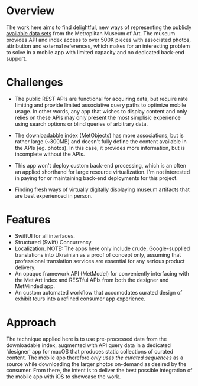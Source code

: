 # Overview
The work here aims to find delightful, new ways of representing the [publicly 
available data sets](https://metmuseum.github.io) from the Metroplitan Museum 
of Art.  The museum provides API and index access to over 500K pieces with
associated photos, attribution and external references, which makes for an
interesting problem to solve in a mobile app with limited capacity and no
dedicated back-end support.

# Challenges
- The public REST APIs are functional for acquiring data, but require rate
limiting and provide limited associative query paths to optimize mobile usage.
In other words, any app that wishes to display content and only relies on these
APIs may only present the most simplisic experience using search options or
blind queries of arbitrary data.

- The downloadabble index (MetObjects) has more associations, but is rather
large (~300MB) and doesn't fully define the content available in the APIs (eg.
photos).  In this case, it provides more information, but is incomplete without
the APIs.

- This app won't deploy custom back-end processing, which is an often an applied
shorthand for large resource virtualization.  I'm not interested in paying for 
or maintaining back-end deployments for this project.

- Finding fresh ways of virtually digitally displaying museum artifacts that
are best experienced in person.

# Features
- SwiftUI for all interfaces.
- Structured (Swift) Concurrency.
- Localization.  NOTE: The apps here only include crude, Google-supplied translations into Ukrainian as a proof of concept only, assuming that professional translation services are essential for any serious product delivery.  
- An opaque framework API (MetModel) for conveniently interfacing with the Met Art index and RESTful APIs from both the designer and MetMinded app.
- An custom automated workflow that accomodates curated design of exhibit tours into a refined consumer app experience.

# Approach
The technique applied here is to use pre-processed data from the downloadable
index, augmented with API query data in a dedicated 'designer' app for macOS
that produces static collections of curated content.  The mobile app therefore
_only uses the curated sequences_ as a source while downloading the larger
photos on-demand as desired by the consumer.  From there, the intent is to
deliver the best possible integration of the mobile app with iOS to showcase
the work.

